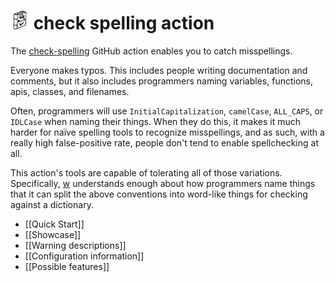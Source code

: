 # <img alt="check-spelling logo" src="https://github.com/check-spelling/art/blob/main/logo/spell-check.png" width="30"> check spelling action

The [check-spelling](https://github.com/marketplace/actions/check-spelling) GitHub action enables you to catch misspellings.

Everyone makes typos. This includes people writing documentation and comments,
but it also includes programmers naming variables, functions, apis, classes,
and filenames.

Often, programmers will use `InitialCapitalization`, `camelCase`,
`ALL_CAPS`, or `IDLCase` when naming their things. When they do this, it makes
it much harder for naïve spelling tools to recognize misspellings, and as such,
with a really high false-positive rate, people don't tend to enable spellchecking
at all.

This action's tools are capable of tolerating all of those variations.
Specifically, [w](https://github.com/jsoref/spelling/blob/main/w) understands
enough about how programmers name things that it can split the above conventions
into word-like things for checking against a dictionary.

* [[Quick Start]]
* [[Showcase]]
* [[Warning descriptions]]
* [[Configuration information]]
* [[Possible features]]
